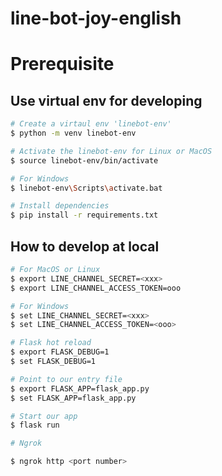 # line-bot-joy-english

# Prerequisite

## Use virtual env for developing
```bash
# Create a virtaul env 'linebot-env'
$ python -m venv linebot-env

# Activate the linebot-env for Linux or MacOS
$ source linebot-env/bin/activate

# For Windows
$ linebot-env\Scripts\activate.bat

# Install dependencies
$ pip install -r requirements.txt
```

## How to develop at local
```bash
# For MacOS or Linux
$ export LINE_CHANNEL_SECRET=<xxx>
$ export LINE_CHANNEL_ACCESS_TOKEN=ooo

# For Windows
$ set LINE_CHANNEL_SECRET=<xxx>
$ set LINE_CHANNEL_ACCESS_TOKEN=<ooo>

# Flask hot reload
$ export FLASK_DEBUG=1
$ set FLASK_DEBUG=1

# Point to our entry file
$ export FLASK_APP=flask_app.py
$ set FLASK_APP=flask_app.py

# Start our app
$ flask run

# Ngrok

$ ngrok http <port number>
```